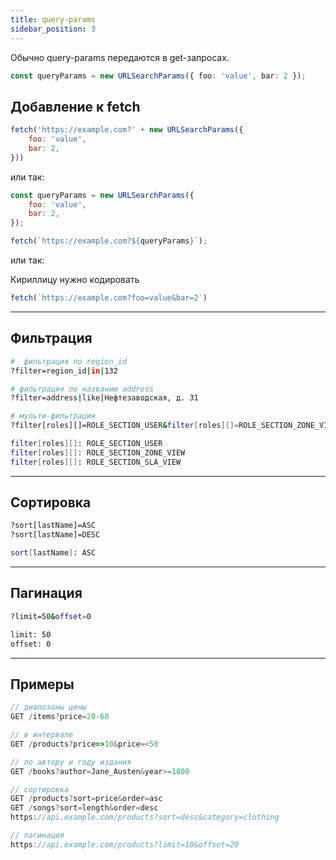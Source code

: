 ```yaml
---
title: query-params
sidebar_position: 3
---
```


Обычно query-params передаются в get-запросах.

```ts
const queryParams = new URLSearchParams({ foo: 'value', bar: 2 });
```

## Добавление к fetch

```js
fetch('https://example.com?' + new URLSearchParams({
    foo: 'value',
    bar: 2,
}))
```

или так:

```js
const queryParams = new URLSearchParams({
    foo: 'value',
    bar: 2,
});

fetch(`https://example.com?${queryParams}`);
```

или так:

Кириллицу нужно кодировать

```js
fetch(`https://example.com?foo=value&bar=2`)
```

---

## Фильтрация

```bash
#  фильтрация по region_id
?filter=region_id|in|132

# фильтрация по названию address
?filter=address|like|Нефтезаводская, д. 31

# мульти-фильтрация
?filter[roles][]=ROLE_SECTION_USER&filter[roles][]=ROLE_SECTION_ZONE_VIEW&filter[roles][]=ROLE_SECTION_SLA_VIEW

filter[roles][]: ROLE_SECTION_USER
filter[roles][]: ROLE_SECTION_ZONE_VIEW
filter[roles][]: ROLE_SECTION_SLA_VIEW
```

---

## Сортировка

```bash
?sort[lastName]=ASC
?sort[lastName]=DESC

sort[lastName]: ASC
```

---

## Пагинация

```bash
?limit=50&offset=0

limit: 50
offset: 0
```

---

## Примеры

```js
// диапозоны цены
GET /items?price=20-60

// в интервале
GET /products?price=>10&price=<50

// по автору и году издания
GET /books?author=Jane_Austen&year>=1800

// сортировка 
GET /products?sort=price&order=asc
GET /songs?sort=length&order=desc
https://api.example.com/products?sort=desc&category=clothing

// пагинация
https://api.example.com/products?limit=10&offset=20
```
